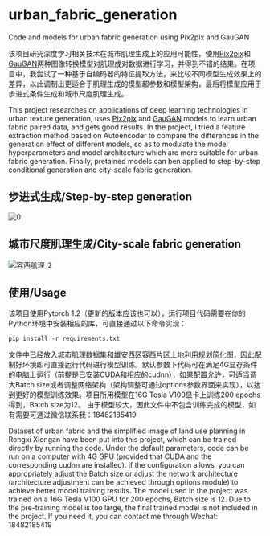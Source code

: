 # urban_fabric_generation
Code and models for urban fabric generation using Pix2pix and GauGAN

该项目研究深度学习相关技术在城市肌理生成上的应用可能性，使用[Pix2pix](https://github.com/junyanz/pytorch-CycleGAN-and-pix2pix)和[GauGAN](https://github.com/NVlabs/SPADE)两种图像转换模型对肌理成对数据进行学习，并得到不错的结果。在项目中，我尝试了一种基于自编码器的特征提取方法，来比较不同模型生成效果上的差异，以此调制出更适合于肌理生成的模型超参数和模型架构，最后将模型应用于步进式条件生成和城市尺度肌理生成。

This project researches on applications of deep learning technologies in urban texture generation, uses [Pix2pix](https://github.com/junyanz/pytorch-CycleGAN-and-pix2pix) and [GauGAN](https://github.com/NVlabs/SPADE) models to learn urban fabric paired data, and gets good results. In the project, I tried a feature extraction method based on Autoencoder to compare the differences in the generation effect of different models, so as to modulate the model hyperparameters and model architecture which are more suitable for urban fabric generation. Finally, pretained models can ben applied to step-by-step conditional generation and city-scale fabric generation.

## 步进式生成/Step-by-step generation
![0](https://user-images.githubusercontent.com/35953653/119255814-450da780-bbf0-11eb-9fa0-7af90315faa6.gif)

## 城市尺度肌理生成/City-scale fabric generation
![容西肌理_2](https://user-images.githubusercontent.com/35953653/119256071-63c06e00-bbf1-11eb-9afa-ba99f693ee9b.png)

## 使用/Usage
该项目使用Pytorch 1.2（更新的版本应该也可以），运行项目代码需要在你的Python环境中安装相应的库，可直接通过以下命令实现：

`pip install -r requirements.txt`

文件中已经放入城市肌理数据集和雄安西区容西片区土地利用规划简化图，因此配制好环境即可直接运行代码进行模型训练。默认参数下代码可在满足4G显存条件的电脑上运行（前提是已安装CUDA和相应的cudnn），如果配置允许，可适当调大Batch size或者调整网络架构（架构调整可通过options参数界面来实现），以达到更好的模型训练效果。项目所用模型在16G Tesla V100显卡上训练200 epochs得到，Batch size为12。 由于模型较大，因此文件中不包含训练完成的模型，如有需要可通过微信联系我：18482185419

Dataset of urban fabric and the simplified image of land use planning in Rongxi Xiongan have been put into this project, which can be trained directly by running the code. Under the default parameters, code can be run on a computer with 4G GPU (provided that CUDA and the corresponding cudnn are installed). if the configuration allows, you can appropriately adjust the Batch size or adjust the network architecture (architecture adjustment can be achieved through options module) to achieve better model training results. The model used in the project was trained on a 16G Tesla V100 GPU for 200 epochs, Batch size is 12. Due to the pre-training model is too large, the final trained model is not included in the project. If you need it, you can contact me through Wechat: 18482185419
